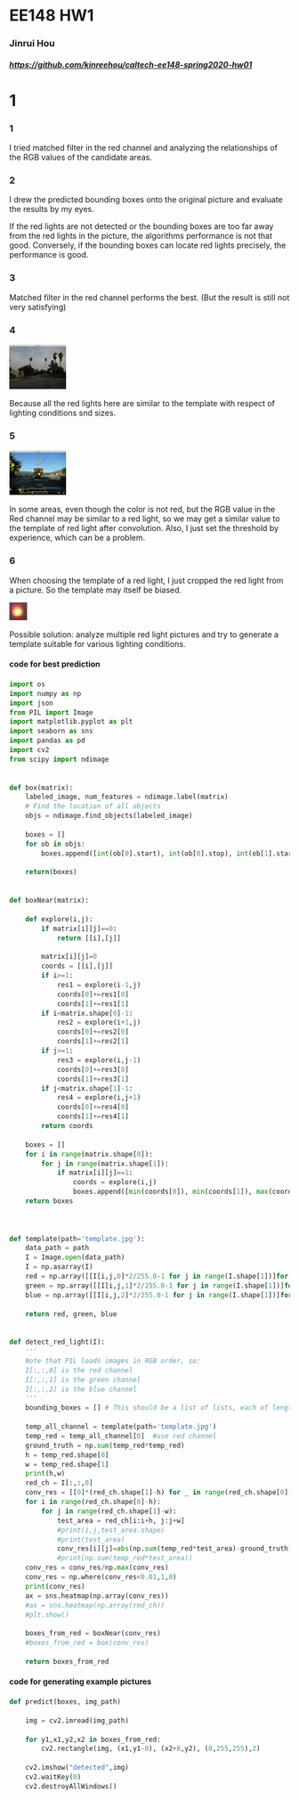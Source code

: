 # EE148 HW1

### Jinrui Hou 

##### https://github.com/kinreehou/caltech-ee148-spring2020-hw01

# 1

### 1

I tried matched filter in the red channel and analyzing the relationships of the RGB values of the candidate areas.



### 2

I drew the predicted bounding boxes onto the original picture and evaluate the results by my eyes. 

If the red lights are not detected or the bounding boxes are too far away from the red lights in the picture, the algorithms performance is not that good. Conversely, if the bounding boxes can locate red lights precisely, the performance is good.



### 3

Matched filter in the red channel performs the best. (But the result is still not very satisfying)



### 4 

<img src="red_channel_conv_res.png" alt="red_channel_conv_res" style="zoom:10%;" />

Because all the red lights here are similar to the template with respect of lighting conditions snd sizes.



### 5

<img src="red_channel_failure.png" alt="red_channel_failure" style="zoom:10%;" />

In some areas, even though the color is not red, but the RGB value in the Red channel may be similar to a red light, so we may get a similar value to the template of red light after convolution. Also, I just set the threshold by experience, which can be a problem.



### 6

When choosing the template of a red light, I just cropped the red light from a picture. So the template may itself be biased. 

<img src="template.jpg" alt="template" style="zoom:200%;" />

Possible solution: analyze multiple red light pictures and try to generate a template suitable for various lighting conditions.



#### code for best prediction

```python
import os
import numpy as np
import json
from PIL import Image
import matplotlib.pyplot as plt
import seaborn as sns
import pandas as pd
import cv2
from scipy import ndimage


def box(matrix):
	labeled_image, num_features = ndimage.label(matrix)
	# Find the location of all objects
	objs = ndimage.find_objects(labeled_image)

	boxes = []
	for ob in objs:
		boxes.append([int(ob[0].start), int(ob[0].stop), int(ob[1].start), int(ob[1].stop)])
		
	return(boxes)
	

def boxNear(matrix):
	
	def explore(i,j):
		if matrix[i][j]==0:
			return [[i],[j]]
		
		matrix[i][j]=0
		coords = [[i],[j]]
		if i>=1:
			res1 = explore(i-1,j)
			coords[0]+=res1[0]
			coords[1]+=res1[1]
		if i<matrix.shape[0]-1:
			res2 = explore(i+1,j)
			coords[0]+=res2[0]
			coords[1]+=res2[1]
		if j>=1:
			res3 = explore(i,j-1)
			coords[0]+=res3[0]
			coords[1]+=res3[1]
		if j<matrix.shape[1]-1:
			res4 = explore(i,j+1)
			coords[0]+=res4[0]
			coords[1]+=res4[1]
		return coords
		
	boxes = []
	for i in range(matrix.shape[0]):
		for j in range(matrix.shape[1]):
			if matrix[i][j]==1:
				coords = explore(i,j)
				boxes.append([min(coords[0]), min(coords[1]), max(coords[0]), max(coords[1])])
	return boxes
	

	
def template(path='template.jpg'):
	data_path = path
	I = Image.open(data_path)
	I = np.asarray(I)
	red = np.array([[I[i,j,0]*2/255.0-1 for j in range(I.shape[1])]for i in range(I.shape[0])])
	green = np.array([[I[i,j,1]*2/255.0-1 for j in range(I.shape[1])]for i in range(I.shape[0])])
	blue = np.array([[I[i,j,2]*2/255.0-1 for j in range(I.shape[1])]for i in range(I.shape[0])])
	
	return red, green, blue


def detect_red_light(I):
	'''
	Note that PIL loads images in RGB order, so:
	I[:,:,0] is the red channel
	I[:,:,1] is the green channel
	I[:,:,2] is the blue channel
	'''
	bounding_boxes = [] # This should be a list of lists, each of length 4. See format example below. 
	
	temp_all_channel = template(path='template.jpg')
	temp_red = temp_all_channel[0]  #use red channel
	ground_truth = np.sum(temp_red*temp_red)
	h = temp_red.shape[0]
	w = temp_red.shape[1]
	print(h,w)
	red_ch = I[:,:,0]
	conv_res = [[0]*(red_ch.shape[1]-h) for _ in range(red_ch.shape[0]-w)]
	for i in range(red_ch.shape[0]-h):
		for j in range(red_ch.shape[1]-w):
			test_area = red_ch[i:i+h, j:j+w]
			#print(i,j,test_area.shape)
			#print(test_area)
			conv_res[i][j]=abs(np.sum(temp_red*test_area)-ground_truth)
			#print(np.sum(temp_red*test_area))
	conv_res = conv_res/np.max(conv_res)
	conv_res = np.where(conv_res<0.01,1,0) 
	print(conv_res) 
	ax = sns.heatmap(np.array(conv_res))
	#ax = sns.heatmap(np.array(red_ch))
	#plt.show()
	
	boxes_from_red = boxNear(conv_res)	
	#boxes_from_red = box(conv_res)	

	return boxes_from_red
```

#### code for generating example pictures

```python
def predict(boxes, img_path)

	img = cv2.imread(img_path)
  
	for y1,x1,y2,x2 in boxes_from_red:
		cv2.rectangle(img, (x1,y1-8), (x2+8,y2), (0,255,255),2)

	cv2.imshow("detected",img)
	cv2.waitKey(0)
	cv2.destroyAllWindows()
```

